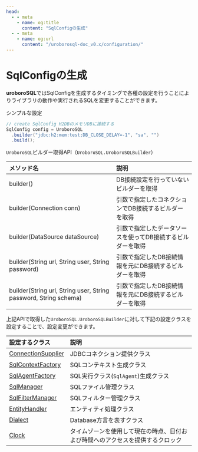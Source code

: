 ```yaml
---
head:
  - - meta
    - name: og:title
      content: "SqlConfigの生成"
  - - meta
    - name: og:url
      content: "/uroborosql-doc_v0.x/configuration/"
---
```


# SqlConfigの生成

**uroboroSQL**ではSqlConfigを生成するタイミングで各種の設定を行うことによりライブラリの動作や実行されるSQLを変更することができます。

シンプルな設定

```java
// create SqlConfig H2DBのメモリDBに接続する
SqlConfig config = UroboroSQL
  .builder("jdbc:h2:mem:test;DB_CLOSE_DELAY=-1", "sa", "")
  .build();
```

`UroboroSQL`ビルダー取得API（`UroboroSQL.UroboroSQLBuilder`）

| メソッド名                                                       | 説明                                                       |
| :--------------------------------------------------------------- | :--------------------------------------------------------- |
| builder()                                                        | DB接続設定を行っていないビルダーを取得                     |
| builder(Connection conn)                                         | 引数で指定したコネクションでDB接続するビルダーを取得       |
| builder(DataSource dataSource)                                   | 引数で指定したデータソースを使ってDB接続するビルダーを取得 |
| builder(String url, String user, String password)                | 引数で指定したDB接続情報を元にDB接続するビルダーを取得     |
| builder(String url, String user, String password, String schema) | 引数で指定したDB接続情報を元にDB接続するビルダーを取得     |

上記APIで取得した`UroboroSQL.UroboroSQLBuilder`に対して下記の設定クラスを設定することで、設定変更ができます。

| 設定するクラス                                                             | 説明                                                                           |
| :------------------------------------------------------------------------- | :----------------------------------------------------------------------------- |
| [ConnectionSupplier](./connection-supplier.md#connectionsupplier)          | JDBCコネクション提供クラス                                                     |
| [SqlContextFactory](./sql-context-factory.md#sqlcontextfactory)            | SQLコンテキスト生成クラス                                                      |
| [SqlAgentFactory](./sql-agent-factory.md#sqlagentfactory)                  | SQL実行クラス(`SqlAgent`)生成クラス                                            |
| [SqlManager](./sql-manager.md#sqlmanager)                                  | SQLファイル管理クラス                                                          |
| [SqlFilterManager](./sql-filter-manager.md#sqlfiltermanager)               | SQLフィルター管理クラス                                                        |
| [EntityHandler](./entity-handler.md#entityhandler)                         | エンティティ処理クラス                                                         |
| [Dialect](./dialect.md#dialect)                                            | Database方言を表すクラス                                                       |
| [Clock](https://docs.oracle.com/javase/jp/8/docs/api/java/time/Clock.html) | タイムゾーンを使用して現在の時点、日付および時間へのアクセスを提供するクロック |
